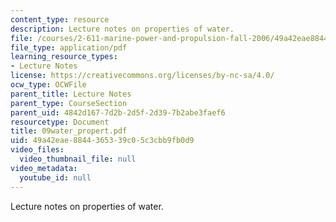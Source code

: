 ```yaml
---
content_type: resource
description: Lecture notes on properties of water.
file: /courses/2-611-marine-power-and-propulsion-fall-2006/49a42eae8844365339c05c3cbb9fb0d9_09water_propert.pdf
file_type: application/pdf
learning_resource_types:
- Lecture Notes
license: https://creativecommons.org/licenses/by-nc-sa/4.0/
ocw_type: OCWFile
parent_title: Lecture Notes
parent_type: CourseSection
parent_uid: 4842d167-7d2b-2d5f-2d39-7b2abe3faef6
resourcetype: Document
title: 09water_propert.pdf
uid: 49a42eae-8844-3653-39c0-5c3cbb9fb0d9
video_files:
  video_thumbnail_file: null
video_metadata:
  youtube_id: null
---
```

Lecture notes on properties of water.